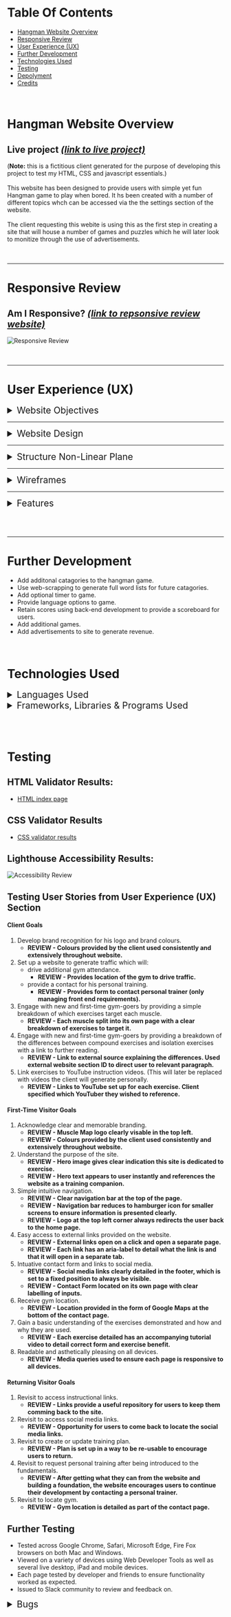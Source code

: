
# Table Of Contents
- [Hangman Website Overview](#hangman-website-overview)
- [Responsive Review](#responsive-review)
- [User Experience (UX)](#user-experience-ux)
- [Further Development](#further-development)
- [Technologies Used](#technologies-used)
- [Testing](#testing)
- [Depolyment](#deployment)
- [Credits](#credits)

<br>

# Hangman Website Overview
   ## Live project [*(link to live project)*](https://joe-collins-1986.github.io/Hangman/)

   (**Note:** this is a fictitious client generated for the purpose of developing this project to test my HTML, CSS and javascript essentials.)
   <br><br>
   This website has been designed to provide users with simple yet fun Hangman game to play when bored. It hs been created with a number of different topics whch can be accessed via the the settings section of the website.
   <br><br>
   The client requesting this webite is using this as the first step in creating a site that will house a number of games and puzzles which he will later look to monitize through the use of advertisements.
   <br><br><br>
___

# Responsive Review

   ## Am I Responsive? [*(link to repsonsive review website)*](https://ui.dev/amiresponsive?url=https://joe-collins-1986.github.io/Hangman/)
   ![Responsive Review](assets/readme-assets/responsive-review/hangmanResponsiveReview.png)
   <br><br><br>
___

# User Experience (UX)

   <details>
      <summary style="font-size:21px">Website Objectives</summary>

   <br>
   <details>
      <summary style="font-weight:bold">Client Goals</summary>

   The wants a simple and engaging game that is easy to use and will result in users returing to the site. 
   * Sleek yet simple UX design.
   * Easy to use functionality.
   * Responsive for any device size to encourage mobile use as well as desktop use.
   * Links to the clients social network accounts to enhance their online presence.
   * Addictive gameplay to encourage return clients and drive positive word of mouth to encourage new users.
   </details>

   ---

   <details>
      <summary style="font-weight:bold">Client Future Goals</summary>
   
   Wishes which will later be developed to incorporate:
   * Additional words and topics to be added to the hangman game.
   * Allow for scores to be recorded and stored into a leaderboard.
   * Additional games and puzzles added to the site.
   * Generate advertisement revenue through the site.

   </details>

   ---

   <details>
      <summary style="font-weight:bold">First-Time Visitor Goals</summary>

   * Immediatly engaged by UX design.
   * Understand the purpose of the site.
   * Simple intuitive menu navigation.
   * Intuative contact form and links to social media.
   * Readable and asthetically pleasing on all devices.

   </details>

   ---

   <details>
      <summary style="font-weight:bold">Returning Visitor Goals</summary>
   
   * Revisit to replay game to try differnt topics.
   * Revisit to replay game to beat previous score.
   * Revisit to locate social media link to client.

   </details>

   </details>

   ---

<details>
      <summary style="font-size:21px">Website Design</summary>

  <br>
  <details>
      <summary style="font-weight:bold">Colour Scheme</summary>

  Client wished the game to feel as though it was written on a piece of paper. Therefore main colours where kept simple with black and white.
   - Main colours: 
      - #000000 (Black)
      - #FFFFFF (White)

   To add a bit of simple colour to the main page margin lines gernerated through repeating linear gradients used some lighter colours found of papper note pads.
   - Margin lines on page:
      - #ffc0cb (Pink) (This colour will also to be used in for the required button hover animation to keep deisgn consitancy) 
      - #9198E5 (Maximum Blue Purple)

   To make sure the menu content stands out this will be set in a new colour. This will be set it a light yellow to mirror a post-it note
   - Menu colour:
      - #E7E773 (Straw) (This colour will be tweaked slightly using linear gradients to give a more real, 3d faded effect.) 


   ![Colour Palette](assets/readme-assets/design/hangman-colours.png)

   </details>

   ---

  <details>
      <summary style="font-weight:bold">Typography</summary>

  For the typography the client wanted an easy to read text which looked handwritten. The ballance was to locate a font that gave this impression whilst still being clearly legible even on a small screen.
  - Font applied with backup options: 'Handlee', cursive, sans-serif

  </details>

   ---

  <details>
      <summary style="font-weight:bold">Imagery</summary>

  The images used for development of this website were taken from Unsplash and Font Awesome. These were selected to be minimalist and not detract from the main content wich was styled through CSS to meet the clients specifications.
   - Image for the backgound wood effect (jon-moore-5fIoyoKlz7A-unsplash.jpg).
   - Image of the mountain doodle which shows on large screen viewings (nicolas-pinilla-GcDr6ZIzbIw-unsplash.jpg).
   - Pins and paperclips where edited in photoshop from unsplash images.
   - the flavicon icon presented on the web tab was taken from Font Awesome (f43c).

   </details>

   ---

   <details>
      <summary style="font-weight:bold">Audio</summary>

   Audio was selected on this project to enhance the user experience but as per best practice guidelines was defaulted to mute> This can be toggled on via the settings menu. <br>
   The audio was selected from youtube clips which provided provided agreement for free usage. In several instances the audio clips where modified using Audacity to shorten them or remove background noise.
   - Backgound music (opted not to apply this as it was likely to become menotonous and there would have been licencing issues to obtaining engaging music tracks).
   - Sound on correct answer (https://www.youtube.com/watch?v=403gX7TnhTQ)
   - Sound on incorrect answer (https://www.youtube.com/watch?v=RZEsfS1rGyY) - modified using Audacity
   - Sound on getting word correct (https://www.youtube.com/watch?v=ytjxf9YNJ-0) - modified using Audacity
   - Sound on getting word correct (https://www.youtube.com/watch?v=na-a3lLB13Q&t=16s) - modified using Audacity

   </details>

   </details>

   ---

<details>
      <summary style="font-size:21px">Structure Non-Linear Plane</summary>

<br>
The entire website will be housed on a single index page. The menu navigation, change of topics and win/lose outcomes will be facilitated through the use of javascript animating relevent sections.

</details>

---

<details>
      <summary style="font-size:21px">Wireframes</summary>

<br>

- [Skeleton Plane](https://www.figma.com/file/a9GzO1BVIhSaGTQPYAINzx/hangman-wireframe-(Skeleton)?node-id=0%3A1)

- [Surface Plane](https://www.figma.com/file/9w1TswEvWfI4N8Fek3Gocf/hangman-wireframe?node-id=0%3A1)

**NOTE:** The structure and wireframes are only to act as a concept and are subject to change as the website development evolves in collaboration with the client.

</details>

---

<details>
      <summary style="font-size:21px">Features</summary>

<br>

![Feature Mind Map](assets/readme-assets/features/mindmap%20-%20hangman.png)
The above provides an inital mind map into what features might be appropriate for the website given the clients specifications.

### Features Breakdown

Each section below will detail their specific function. Code blocks used to detail how the function was applied will not include lines of code not relevent to the function being discussed. To view the code in full please review the JS file.
<br>

<details>
   <summary style="font-weight:bold">Ramdom Word</summary>
<br>

   #### Random word selected form list
   There will be 3 lists in this game:

    1. animals
    2. cars
    3. countries
   
   Dependant on the topic selected the reandom word will be taken form the appropriate list. 
   
   If the user selects play again the word will be removed from the list so that it can not be duplicated.
   <br>

   ---

</details>

<details>
      <summary style="font-weight:bold">Present Word</summary>
<br>
   
   #### Empty Word
   At the commencement of the game there is a function to locate a random word from a list (dependent on topic selected) and present as underscores.

   ![Start of game](assets/readme-assets/features/present-word/blank-word.png)
   <br>

   ---

   #### Guessed Letter
   If the user's guess is in the randomly selected word the letter will appear as well as encouraging words on the screen.

   ![Start of game](assets/readme-assets/features/present-word/correct%20guess.png)
   <br>
   
   ---

   #### Guessed Incorrect Letter
   If the user's guess is not in the randomly selected word the underscore will remain as well words informing the user the answer is incorrect.
   
   It will also result in a hangman element being drawn and the potential winning score being reduced (this ill be explained in moore detail in the hangman and score functions section):

   ![Start of game](assets/readme-assets/features/present-word/incorrect%20guess.png)
   <br>
   
   ---
 </details>

<details>
   <summary style="font-weight:bold">Select Letters</summary>
<br>

   #### Letters selected are checked against word
   The letter selected will be checked agaist the randomised word to see if it appears. If it does it will run success outcomes if it does not it will run fail outcomes. It will also update the presented word on the screen to incorporate correctly guessed letters.
   <br>

   ---

   #### Letters fade after use
   After a letter is selected it will fade and be deaactivated.

   ![Start of game](assets/readme-assets/features/select-letters/faded-letters.png)
   <br>

   ---

   #### On game completion deactivate all letters
   After the game is won or lost no letter buttons will be active. This is to stop any further amendments tot he score. <br>
   The letters will not fade, they will just be deactivated.
   <br>

   ---

 </details>
 
<details>
   <summary style="font-weight:bold">Hangman Drawing</summary>
<br>

   #### Incorrect answers draw hangman element
   On incorrect guess a hangman element will be drawn. This is done using canvas in js.

   ![Start of game](assets/readme-assets/features/hangman-drawing/hangman-elements.png)
   <br>

   ---

   #### On game completion hangman section will be replaced with outcome
   The div holding the hangman image will also be used to detail if the user has won or lost on game completion.

   ![Start of game](assets/readme-assets/features/hangman-drawing/win.png)
   <br>

   ---
   ![Start of game](assets/readme-assets/features/hangman-drawing/lose.png)
   <br>

   If reset is selected the webpage will refresh which will reset all variable and the game will start again at a score of 0.

   If play again is selected the required variable will be resent in js leaving the score to accumulate.
   <br>

   ---

</details>

<details>
   <summary style="font-weight:bold">Rules</summary>
<br>

   #### Rules held on index page
   The rules content will be kept on the same page at the rest of the web content. This is to ensure the score is retained as backend data storage is not in use for this project.

   A scroll feature was added to the rules to post-it to keep the sizing consistant.

   ![Start of game](assets/readme-assets/features/rules/rules-top.png)
   <br>

   ![Start of game](assets/readme-assets/features/rules/rules-bottom.png)
   <br>

   ---

</details>

<details>
   <summary style="font-weight:bold">Settings</summary>
<br>

   #### Settings held on index page
   The settings content will be kept on the same page at the rest of the web content. This is to ensure the score is retained as backend data storage is not in use for this project.

   A scroll feature was added to the settings to post-it to keep the sizing consistant. This will only appear if required on small screens.

   ![Start of game](assets/readme-assets/features/settings/settings.png)
   <br>

   ---

   #### Allow change in topic
   Within settings it will be possible to change the topic. This will change the list the randomised word is selected from and will also present the currents topic onto the html page.

   (See screenshot above)
   <br>

   ---

   #### Allow change in topic
   Within settings it will be possible to toggle the audio on and off. As per best practice this will be set to mute as default.

   (See screenshot above)
   <br>

   ---

</details>

<details>
   <summary style="font-weight:bold">Score</summary>
<br>

   #### Score increase
   Set to increase the score dependant on how many incorrect answers the user makes.

   Potential score starts at 10 each game and reduces by 1 for each incorrect letter guessed.

   ![Start of game](assets/readme-assets/features/score/increase%20score.png)
   <br>

   ---

   #### Score decrease
   If the user does not guess the word in 10 attempts then their score will reduce by 5 points. This has the potential to take the users overall score into a negative figure.

   ![Start of game](assets/readme-assets/features/score/lose-5-points.png)
   <br>

   ---

   #### Score accumulation
   If the user opts to play again their score will be retained from the previous games witht he new score being added.

   ![Start of game](assets/readme-assets/features/score/accumulate%20score.png)
   <br>

   ---

</details>

<details>
   <summary style="font-weight:bold">Social Media Links</summary>
<br>

   #### Present links to social media platforms
   The links provided will take the user to the social media platforms but not to active accounts. This is because the client is fictional and does not have real accounts.

   ![Start of game](assets/readme-assets/features/social-media/social-media.png)

</details>

</details>
<br><br><br>

---

# Further Development
* Add additonal catagories to the hangman game.
* Use web-scrapping to generate full word lists for future catagories.
* Add optional timer to game.
* Provide language options to game.
* Retain scores using back-end development to provide a scoreboard for users.
* Add additional games.
* Add advertisements to site to generate revenue.
<br><br><br>

# Technologies Used

<details>
      <summary style="font-size:21px">Languages Used</summary>

   - HTML
   - CSS
   - JavaScript

   ___

</details>

<details>
      <summary style="font-size:21px">Frameworks, Libraries & Programs Used</summary>

   1. Google Fonts:
   - Used to obtain appropriate fonts to use in website not held as standard.
   2. Font Awesome:
   - Used to obtain several icons used to improve the visuals of the website.
   3. Git:
   - Used for version control and to Push to GitHub.
   4. GitHub:
   - Used to store and share the code as well as publish to live website.
   6. Figma:
   - Used to plan out website format.
   7. Web Developer:
      - Used to analyse HTML, CSS and JavaScript output and correct where required.
   8. Canvas:
      - Used to draw the hangman on js.
   
   ___

</details>
<br><br><br>

# Testing
 ## HTML Validator Results: 
   - [HTML index page](https://validator.w3.org/nu/?showsource=yes&doc=https%3A%2F%2Fjoe-collins-1986.github.io%2FHangman%2F)


 ## CSS Validator Results
   - [CSS validator results](https://jigsaw.w3.org/css-validator/validator?uri=https%3A%2F%2Fjoe-collins-1986.github.io%2FHangman%2F&profile=css3svg&usermedium=all&warning=1&vextwarning=&lang=en)

 ## Lighthouse Accessibility Results:
![Accessibility Review](assets/readme-assets/accessibility/Accessibility.png)


## Testing User Stories from User Experience (UX) Section
#### **Client Goals**
   1. Develop brand recognition for his logo and brand colours.
      * **REVIEW - Colours provided by the client used consistently and extensively throughout website.**
   2. Set up a website to generate traffic which will:
      - drive additional gym attendance.
         * **REVIEW - Provides location of the gym to drive traffic.**
      - provide a contact for his personal training.
         * **REVIEW - Provides form to contact personal trainer (only managing front end requirements).**
   3. Engage with new and first-time gym-goers by providing a simple breakdown of which exercises target each muscle. 
      * **REVIEW - Each muscle split into its own page with a clear breakdown of exercises to target it.**
   4. Engage with new and first-time gym-goers by providing a breakdown of the differences between compound exercises and isolation exercises with a link to further reading.
      * **REVIEW - Link to external source explaining the differences. Used external website section ID to direct user to relevant paragraph.**
   5. Link exercises to YouTube instruction videos. (This will later be replaced with videos the client will generate personally.
      * **REVIEW - Links to YouTube set up for each exercise. Client specified which YouTuber they wished to reference.**

#### **First-Time Visitor Goals**
   1. Acknowledge clear and memorable branding.
      * **REVIEW - Muscle Map logo clearly visable in the top left.**
      * **REVIEW - Colours provided by the client used consistently and extensively throughout website.**
   2. Understand the purpose of the site.
      * **REVIEW - Hero image gives clear indication this site is dedicated to exercise.**
      * **REVIEW - Hero text appears to user instantly and references the website as a training companion.**
   3. Simple intuitive navigation.
      * **REVIEW - Clear navigation bar at the top of the page.**
      * **REVIEW - Navigation bar reduces to hamburger icon for smaller screens to ensure information is presented clearly.** 
      * **REVIEW - Logo at the top left corner always redirects the user back to the home page.**
   4. Easy access to external links provided on the website.
      * **REVIEW - External links open on a click and open a separate page.**
      * **REVIEW - Each link has an aria-label to detail what the link is and that it will open in a separate tab.**
   5. Intuative  contact form and links to social media.
      * **REVIEW - Social media links clearly detailed in the footer, which is set to a fixed position to always be visible.**
      * **REVIEW - Contact Form located on its own page with clear labelling of inputs.**
   6. Receive gym location.
      * **REVIEW - Location provided in the form of Google Maps at the bottom of the contact page.**
   7. Gain a basic understanding of the exercises demonstrated and how and why they are used.
      * **REVIEW - Each exercise detailed has an accompanying tutorial video to detail correct form and exercise benefit.**
   8. Readable and asthetically pleasing on all devices.
      * **REVIEW - Media queries used to ensure each page is responsive to all devices.**

#### **Returning Visitor Goals**
   1. Revisit to access instructional links.
      * **REVIEW - Links provide a useful repository for users to keep them comming back to the site.**
   2. Revisit to access social media links.
      * **REVIEW - Opportunity for users to come back to locate the social media links.**
   3. Revisit to create or update training plan.
      * **REVIEW - Plan is set up in a way to be re-usable to encourage users to return.**
   4. Revisit to request personal training after being introduced to the fundamentals.
      * **REVIEW - After getting what they can from the website and building a foundation, the website encourages users to continue their development by contacting a personal trainer.**
   5. Revisit to locate gym.
      * **REVIEW - Gym location is detailed as part of the contact page.**

## Further Testing
* Tested across Google Chrome, Safari, Microsoft Edge, Fire Fox browsers on both Mac and Windows.
* Viewed on a variety of devices using Web Developer Tools as well as several live desktop, iPad and mobile devices. 
* Each page tested by developer and friends to ensure functionality worked as expected.
* Issued to Slack community to review and feedback on.

<details>
   <summary style="font-size:21px">Bugs</summary>

   <br>

   <details>
      <summary style="font-weight:bold">HTML</summary>

   ### Warnings
   Following the HTML validation the following warnings were identified and addressed.

   ![HTML Warnings](assets/readme-assets/Bugs/html/html-warinings.png)

   #### **Resolutions**
   **Points 1 - 2:**
   These were initially implemented as li items acting a menu option directing to additional content. However, removed aria-label following best practice due to no href.

   **Points 3 - 7:**
   All ID first occurrences were addressed by changing duplicate IDs to classes.

   **Points 8:**
   Placed empty quotes into h2 space to remove error. This header is produced by js.

   ### Errors
   Following the HTML validation the following errors were identified and addressed.

   ![HTML Warnings](assets/readme-assets/Bugs/html/html-errors.png)

   #### **Resolutions**
   **Point 1:**
   Delete stray div tag.

   **Points 2 - 6:**
   - Replace IDs with Classes and update CSS to .element as opposed to #element.
   - Checked ID was not used in js.
   - Removed duplicate class syntax e.g .class="settings-pin" class="pin-right". This was changed to class=”settings-pin pin-right”.

   **Points 7 - 10:**
   Mute is defaulted as true so no need to specify. Therefore reomoved = “true”.


   ### Development Bugs

   </details>

   <details>
      <summary style="font-weight:bold">CSS</summary>

   ### Warnings & Errors
   Following the CSS validation the following warnings and erros were identified and addressed.

   ![HTML Warnings](assets/readme-assets/Bugs/css/css-errors.png)

   **Points 1 - 2:**
   Removed unnessesary semi-colon.

   **Warining Provided:** 'Imported style sheets are not checked in direct input and file upload modes'.

   **Stack Overflow Response to Warning:** You're just trying to validate your CSS file using the W3C validator, and it's letting you know that it's not going to validate the imported style sheet (Google's). It's not an error, just some information for you.

   ### Development Bugs

   
   </details>

   <details>
      <summary style="font-weight:bold">JS</summary>

   ### Errors
   Following the JS validation the following errors were identified and addressed.

   **Points - define variables:**
   ![HTML Warnings](assets/readme-assets/Bugs/js/define%20variable.png)

   Errors resolved by declaring i in the relevent for loops.

   **Points - template literal syntax:**
   ![HTML Warnings](assets/readme-assets/Bugs/js/esversion.png)

   Cause by use of Font Awsome. no detriment to usage. Site functioning as expected, left unresolved.

   **Points - functions declared within loops referencing an outer scoped variable:**
   ![HTML Warnings](assets/readme-assets/Bugs/js/functions%20declared%20within%20loops.png)

   Utilising outer scoped variables. No issues caused by this and maintainance is acceptable so left unresolved.

   **Points - expected a conditional expression and instead saw an assignment.:**
   ![HTML Warnings](assets/readme-assets/Bugs/js/conditional%20not%20assignment.png)

   Functions built with if statements, with no else option. No errors occuring as a result therefore left as is.

   **Points - level not defined.:**
   ![HTML Warnings](assets/readme-assets/Bugs/js/level%20not%20defined.png)

   HTML ID not defined as a variable. Created a variable for this and stored as level.

   **Points - 	'i' is not defined.:**
   ![HTML Warnings](assets/readme-assets/Bugs/js/i%20not%20defined.png)

   Declare i as a variable.

</details>


## Key Learns
* On following projects I will look to be more efficient in my use of CSS. In this project I styled each element as I needed them which caused a lot of duplication and redundant code. By defining the key classes and body formats I need across the entire project up front I will be able to optimise my code.
* In future projects I will aim to move away form the heavy use of pixels and instead primarily utilise rem (and in some specific circumstances em). This will provide more control over responsive design.
* In this project I developed media queries as and when i required them. As a result, I built them directly into the body of the CSS code alongside the elements they impacted. My Mentor advised that it would be best practice to consolidate these at the end of the CSS page. This would reduce line requirements by placing all media queries within a singular max-width media query appropriate to them. However due to the way I built and structured this project it would make the code difficult to read and locate so I have opted to leave this project as is for the sake of clarity but apply a more structured approach to my next project.
* On the Plan page, I made the cards responsive by converting from flex direction rows to columns and updating the margins so it showed correctly on a smaller screen. This was done as originally I had 3 cards when I built the functionality, however had I known at the point of build that I would only use 2 cards I would have used flex-grow and flex wrap instead for a more concise and efficient code. This was not an appropriate option for more that 2 cards as it would have shown them with varied widths when pushed onto the next line.


# Deployment
## Set up Local GitHub Repository
1. Go to https://github.com/Code-Institute-Org/gitpod-full-template.
2. Select use this template.
3. Add repository name within my GitHub. (This will generate a repository in my Git Hub with the appropriate files.)

## Repository Framework
1. Select the repository on GitHub and open with Gitpod (green button).
2. Create required html page.
3. Create assets folder.
4. Within assets folder create css folder, images folder, js folder & readme-assets folder.
5. Add required files to folders including style.css, images, script.js, etc.

## Update Repository
1. When adding a new feature create a separate branch to work in safely typing into the terminal "git branch 'name of required feature/update'".
2. Checkout the branch with "git checkout 'name of required feature/update'".
3. Make updates and test using "python -m http.server".
4. Once testing is complete add to Git staging area using "git add ."
5. Commit the changes and add a useful explanation of what action was done to track the history in GitHub using "git commit -m 'explanation of update'".
6. Once the feature is complete, fully tested, and ready to be added to the main branch first go to the main branch using "git checkout main".
7. Merge the feature branch into the main using "git merge 'name of required feature/update'".
8. Confirm merge was successful and then if it is not going to be re-used delete the feature branch using "git branch -d 'name of required feature/update'". (if deleting a branch with commits not merged to main delete with -D instead of -d)
9. Use "git push" to push the commits to GitHub. These will then appear in the live website if it has been set up in GitHub Pages.

## GitHub Pages
Deploy in GitHub Pages:
1. Log in to my GitHub and go to my appropriate repository.
2. Access settings.
3. Under 'Code and Automation' go to pages.
4. Leave the source as Deploy from Branch.
5. Set Branch to Main.
6. Save.
7. Give GitHub a few minutes and the live URL is provided at the top of the GutHub Pages section of settings.
8. Any Git Pushes from the terminal whilst working on the repository using Gitpod will now update in this live site.

# Credits
## Content
* Hamburger responsive nav-bar – Web Dev Simplified - https://www.youtube.com/watch?v=At4B7A4GOPg
* Outline border on call-to-action text - https://www.w3schools.com/css/css3_shadows.asp
* Structure of README.MD file - https://github.com/emilija-smitaite/milestone-project-1/blob/main/README.md

## Media 
* All images were obtained from Unsplash.
* Videos were all from Youtube - ScottHermanFitness
* Links to external websites
   - https://8fit.com/fitness/compound-vs-isolation-exercises-benefits-and-differences/#what-are-isolation-exercises
   - https://www.verywellfit.com/abdominal-muscles-anatomy-3120072#mntl-sc-block_1-0-6
   - https://en.wikipedia.org/
* Excerpts from external links  
   - https://www.verywellhealth.com/
   - https://my.clevelandclinic.org/



## Acknowledgements
* Thank to my Mentor (Spencer Barriball) for his feedback and guidance.
* The Code Institute Slack community for helping with any and all queries.
